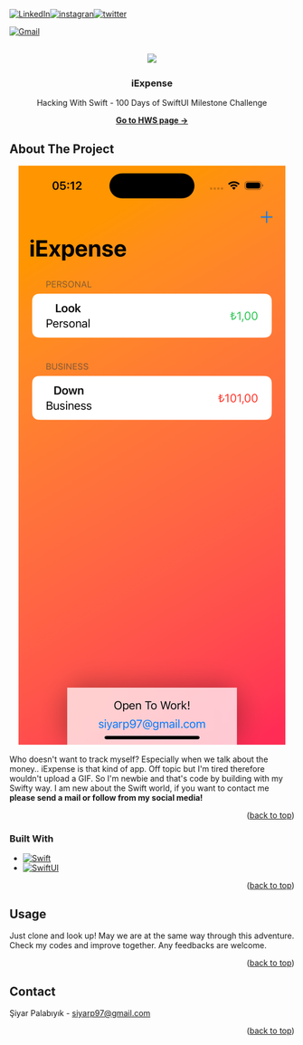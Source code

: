 <!-- Improved compatibility of back to top link: See: https://github.com/othneildrew/Best-README-Template/pull/73 -->
<a id="readme-top"></a>
<!--
*** Thanks for checking out the Best-README-Template. If you have a suggestion
*** that would make this better, please fork the repo and create a pull request
*** or simply open an issue with the tag "enhancement".
*** Don't forget to give the project a star!
*** Thanks again! Now go create something AMAZING! :D
-->



<!-- PROJECT SHIELDS -->
<!--
*** I'm using markdown "reference style" links for readability.
*** Reference links are enclosed in brackets [ ] instead of parentheses ( ).
*** See the bottom of this document for the declaration of the reference variables
*** for contributors-url, forks-url, etc. This is an optional, concise syntax you may use.
*** https://www.markdownguide.org/basic-syntax/#reference-style-links
-->






[![LinkedIn][linkedin-shield]][linkedin-url][![instagran][instagram-shield]][instagram-url][![twitter][twitter-shield]][twitter-url]
 
[![Gmail][Gmail-shield]](mailto:siyarp97@gmail.com)


<!-- PROJECT LOGO -->
<br />
<div align="center">
<img src="https://www.hackingwithswift.com/img/100/swiftui/38.jpg">
<h3 align="center">iExpense</h3>
 <p align="center">
    Hacking With Swift - 100 Days of SwiftUI Milestone Challenge
 </p>
    <a href="https://www.hackingwithswift.com/100/swiftui/38"><strong>Go to HWS page -></strong></a>
</div>







<!-- ABOUT THE PROJECT -->
## About The Project


<p align = "center">
 <img src="./demo/demoSS.png">
</p>

<p>
Who doesn't want to track myself? Especially when we talk about the money.. iExpense is that kind of app. Off topic but I'm tired therefore wouldn't upload a GIF.
So I'm newbie and that's code by building with my Swifty way.
I am new about the Swift world, if you want to contact me <strong>please send a mail or follow from my social media!</strong>
</p>
<p align="right">(<a href="#readme-top">back to top</a>)</p>



### Built With

* [![Swift][Swift]][Swift-url]
* [![SwiftUI][SwiftUI]][SwiftUI-url]

<p align="right">(<a href="#readme-top">back to top</a>)</p>


<!-- USAGE EXAMPLES -->
## Usage
Just clone and look up!
May we are at the same way through this adventure. Check my codes and improve together. Any feedbacks are welcome.
<p align="right">(<a href="#readme-top">back to top</a>)</p>

<!-- CONTACT -->
## Contact

Şiyar Palabıyık - siyarp97@gmail.com

<p align="right">(<a href="#readme-top">back to top</a>)</p>

<!-- MARKDOWN LINKS & IMAGES -->
<!-- https://www.markdownguide.org/basic-syntax/#reference-style-links -->
[Gmail-shield]: https://img.shields.io/badge/Send-grey?style=for-the-badge&logo=gmail&&logoColor=red

[linkedin-shield]: https://img.shields.io/badge/Follow-blue?style=for-the-badge&logo=linkedin&&logoColor=fff
[linkedin-url]: https://www.linkedin.com/in/siyarpalabiyik/
[twitter-shield]:https://img.shields.io/badge/Follow-black?style=for-the-badge&logo=x&&logoColor=fff
[twitter-url]: https://x.com/siyarpalabiyik
[instagram-shield]:https://img.shields.io/badge/Follow-red?style=for-the-badge&logo=instagram&&logoColor=fff
[instagram-url]: https://www.instagram.com/siyarpalabiyikk/
[product-screenshot]: https://media0.giphy.com/media/v1.Y2lkPTc5MGI3NjExZXM5aHVnb29maXlrN3JpZW1lZDY4OGp2dGo4Y2JnM2NpMnBrcDcycyZlcD12MV9pbnRlcm5hbF9naWZfYnlfaWQmY3Q9Zw/VCl5Lo7dIsSFv9kHHh/giphy.gif
[Swift]: https://img.shields.io/badge/Swift-orange?style=for-the-badge&logo=swift&&logoColor=fff
[Swift-url]: https://www.apple.com/tr/swift/
[SwiftUI]: https://img.shields.io/badge/Swift%20UI-blue?style=for-the-badge&logo=swift&&logoColor=fff
[SwiftUI-url]: https://developer.apple.com/xcode/swiftui/
